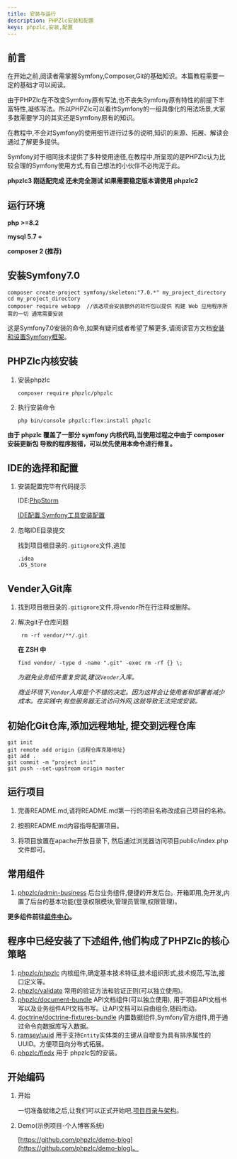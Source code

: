 ```yaml
---
title: 安装与运行
description: PHPZlc安装和配置
keys: phpzlc,安装,配置
---
```


## 前言

在开始之前,阅读者需掌握Symfony,Composer,Git的基础知识。本篇教程需要一定的基础才可以阅读。

由于PHPZlc在不改变Symfony原有写法,也不丧失Symfony原有特性的前提下丰富特性,凝练写法。所以PHPZlc可以看作Symfony的一组具像化的用法场景,大家多数需要学习的其实还是Symfony原有的知识。

在教程中,不会对Symfony的使用细节进行过多的说明,知识的来源、拓展、解读会通过了解更多提供。

Symfony对于相同技术提供了多种使用途径,在教程中,所呈现的是PHPZlc认为比较合理的Symfony使用方式,有自己想法的小伙伴不必拘泥于此。

**phpzlc3 刚适配完成 还未完全测试 如果需要稳定版本请使用 phpzlc2**

## 运行环境

**php >=8.2**

**mysql 5.7 +**

**composer 2 (推荐)**

## 安装Symfony7.0

```shell
composer create-project symfony/skeleton:"7.0.*" my_project_directory
cd my_project_directory 
composer require webapp  //该选项会安装额外的软件包以提供 构建 Web 应用程序所需的一切 通常需要安装
```

这是Symfony7.0安装的命令,如果有疑问或者希望了解更多,请阅读官方文档[安装和设置Symfony框架](https://symfony.com/doc/7.0/setup.html)。

## PHPZlc内核安装

1. 安装phpzlc

   ```shell
   composer require phpzlc/phpzlc
   ```


2. 执行安装命令

   ```shell
   php bin/console phpzlc:flex:install phpzlc
   ```
   
  **由于 phpzlc 覆盖了一部分 symfony 内核代码,当使用过程之中由于 composer安装更新包 导致的程序报错，可以优先使用本命令进行修复。**

## IDE的选择和配置

1. 安装配置完毕有代码提示

    IDE:[PhpStorm](https://www.jetbrains.com/phpstorm/)

    [IDE配置,Symfony工具安装配置](https://www.jetbrains.com/help/phpstorm/symfony-support.html?_ga=2.242917706.978522081.1607327290-133517331.1605767311#enabling-the-symfony-plugin-for)

2. 忽略IDE目录提交

    找到项目根目录的`.gitignore`文件,追加

    ```text
    .idea
    .DS_Store
    ```
   
## Vender入Git库   

1. 找到项目根目录的`.gitignore`文件,将`vendor`所在行注释或删除。

2. 解决git子仓库问题
    
    ```shell
     rm -rf vendor/**/.git
    ```
    **在 ZSH 中**
    
    ```shell
    find vendor/ -type d -name ".git" -exec rm -rf {} \;
    ```
   
    _为避免业务组件重复安装,建议`Vender`入库。_
    
    _商业环境下,`Vender`入库是个不错的决定。因为这样会让使用者和部署者减少成本。在实践中,有些服务器无法访问外网,这就导致无法完成安装。_  

## 初始化Git仓库,添加远程地址, 提交到远程仓库

```shell
git init
git remote add origin {远程仓库克隆地址}
git add .
git commit -m "project init"
git push --set-upstream origin master
```

## 运行项目

1. 完善README.md,请将README.md第一行的项目名称改成自己项目的名称。

2. 按照README.md内容指导配置项目。

3. 将项目放置在apache开放目录下, 然后通过浏览器访问项目public/index.php文件即可。

## 常用组件

1. [phpzlc/admin-business](https://phpzlc.com/doc/module/admin-business) 后台业务组件,便捷的开发后台。开箱即用,免开发,内置了后台的基本功能(登录权限模块,管理员管理,权限管理)。

**更多组件前往[组件中心](/module/)。**

## 程序中已经安装了下述组件,他们构成了PHPZlc的核心策略

1. [phpzlc/phpzlc](https://github.com/phpzlc/phpzlc) 内核组件,确定基本技术特征,技术组织形式,技术规范,写法,接口定义等。
2. [phpzlc/validate](https://github.com/phpzlc/validate) 常用的验证方法和验证正则(可以独立使用)。
3. [phpzlc/document-bundle](https://github.com/phpzlc/document-bundle) API文档组件(可以独立使用), 用于项目API文档书写以及业务组件API文档书写。让API文档可以自由组合,随码而动。
4. [doctrine/doctrine-fixtures-bundle](https://github.com/doctrine/DoctrineFixturesBundle) 内置数据组件,Symfony官方组件,用于通过命令向数据库写入数据。
5. [ramsey/uuid](https://github.com/ramsey/uuid) 用于支持`Entity`实体类的主键从自增变为具有排序属性的UUID。方便项目向分布式拓展。
6. [phpzlc/fledx](https://github.com/phpzlc/flex) 用于 phpzlc包的安装。

## 开始编码

1. 开始

    一切准备就绪之后,让我们可以正式开始吧,[项目目录与架构](/phpzlc/skeleton.markdown)。

2. Demo(示例项目-个人博客系统)

    [https://github.com/phpzlc/demo-blog](https://github.com/phpzlc/demo-blog)。
